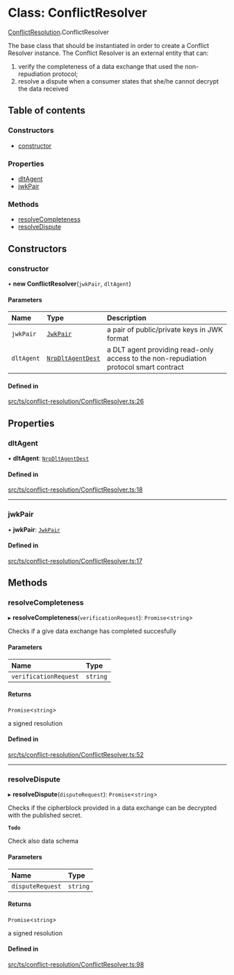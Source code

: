 # Class: ConflictResolver

[ConflictResolution](../modules/ConflictResolution.md).ConflictResolver

The base class that should be instantiated in order to create a Conflict Resolver instance.
The Conflict Resolver is an external entity that can:
 1. verify the completeness of a data exchange that used the non-repudiation protocol;
 2. resolve a dispute when a consumer states that she/he cannot decrypt the data received

## Table of contents

### Constructors

- [constructor](ConflictResolution.ConflictResolver.md#constructor)

### Properties

- [dltAgent](ConflictResolution.ConflictResolver.md#dltagent)
- [jwkPair](ConflictResolution.ConflictResolver.md#jwkpair)

### Methods

- [resolveCompleteness](ConflictResolution.ConflictResolver.md#resolvecompleteness)
- [resolveDispute](ConflictResolution.ConflictResolver.md#resolvedispute)

## Constructors

### constructor

• **new ConflictResolver**(`jwkPair`, `dltAgent`)

#### Parameters

| Name | Type | Description |
| :------ | :------ | :------ |
| `jwkPair` | [`JwkPair`](../interfaces/JwkPair.md) | a pair of public/private keys in JWK format |
| `dltAgent` | [`NrpDltAgentDest`](../interfaces/Signers.NrpDltAgentDest.md) | a DLT agent providing read-only access to the non-repudiation protocol smart contract |

#### Defined in

[src/ts/conflict-resolution/ConflictResolver.ts:26](https://gitlab.com/i3-market/code/wp3/t3.2/conflict-resolution/non-repudiation-library/-/blob/3583d93/src/ts/conflict-resolution/ConflictResolver.ts#L26)

## Properties

### dltAgent

• **dltAgent**: [`NrpDltAgentDest`](../interfaces/Signers.NrpDltAgentDest.md)

#### Defined in

[src/ts/conflict-resolution/ConflictResolver.ts:18](https://gitlab.com/i3-market/code/wp3/t3.2/conflict-resolution/non-repudiation-library/-/blob/3583d93/src/ts/conflict-resolution/ConflictResolver.ts#L18)

___

### jwkPair

• **jwkPair**: [`JwkPair`](../interfaces/JwkPair.md)

#### Defined in

[src/ts/conflict-resolution/ConflictResolver.ts:17](https://gitlab.com/i3-market/code/wp3/t3.2/conflict-resolution/non-repudiation-library/-/blob/3583d93/src/ts/conflict-resolution/ConflictResolver.ts#L17)

## Methods

### resolveCompleteness

▸ **resolveCompleteness**(`verificationRequest`): `Promise`<`string`\>

Checks if a give data exchange has completed succesfully

#### Parameters

| Name | Type |
| :------ | :------ |
| `verificationRequest` | `string` |

#### Returns

`Promise`<`string`\>

a signed resolution

#### Defined in

[src/ts/conflict-resolution/ConflictResolver.ts:52](https://gitlab.com/i3-market/code/wp3/t3.2/conflict-resolution/non-repudiation-library/-/blob/3583d93/src/ts/conflict-resolution/ConflictResolver.ts#L52)

___

### resolveDispute

▸ **resolveDispute**(`disputeRequest`): `Promise`<`string`\>

Checks if the cipherblock provided in a data exchange can be decrypted
with the published secret.

**`Todo`**

Check also data schema

#### Parameters

| Name | Type |
| :------ | :------ |
| `disputeRequest` | `string` |

#### Returns

`Promise`<`string`\>

a signed resolution

#### Defined in

[src/ts/conflict-resolution/ConflictResolver.ts:98](https://gitlab.com/i3-market/code/wp3/t3.2/conflict-resolution/non-repudiation-library/-/blob/3583d93/src/ts/conflict-resolution/ConflictResolver.ts#L98)
